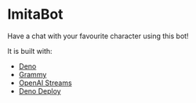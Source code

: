 # ImitaBot

Have a chat with your favourite character using this bot!

It is built with:

- [Deno](https://deno.com/runtime)
- [Grammy](https://grammy.dev/)
- [OpenAI Streams](https://github.com/SpellcraftAI/openai-streams)
- [Deno Deploy](https://deno.com/deploy)
